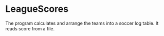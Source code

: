 # LeagueScores

The program calculates and arrange the teams into a soccer log table. It reads score from a file.
